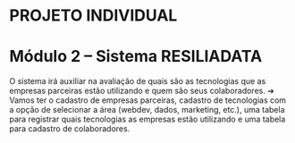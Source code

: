 # PROJETO INDIVIDUAL
# Módulo 2 – Sistema RESILIADATA

O sistema irá auxiliar na avaliação de quais são as tecnologias que as empresas parceiras estão utilizando e quem são seus colaboradores.
➔ Vamos ter o cadastro de empresas parceiras, cadastro de tecnologias com a opção de selecionar a área (webdev, dados, marketing, etc.), uma tabela para registrar quais tecnologias as empresas estão utilizando e uma tabela para cadastro de colaboradores.

